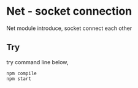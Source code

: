 # Net - socket connection

Net module introduce, socket connect each other

## Try

try command line below,

    npm compile
    npm start
